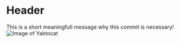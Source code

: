 # Header
This is a short meaningfull message why this commit is necessary!
![Image of Yaktocat](https://octodex.github.com/images/yaktocat.png)
